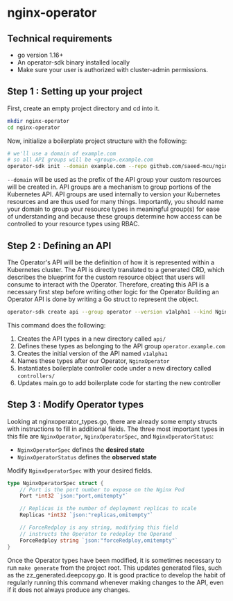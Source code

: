 # nginx-operator

## Technical requirements
* go version 1.16+
* An operator-sdk binary installed locally
* Make sure your user is authorized with cluster-admin permissions.

## Step 1 : Setting up your project

First, create an empty project directory and cd into it.
```bash
mkdir nginx-operator
cd nginx-operator
```

Now, initialize a boilerplate project structure with the following:

```bash
# we'll use a domain of example.com
# so all API groups will be <group>.example.com
operator-sdk init --domain example.com --repo github.com/saeed-mcu/nginx-operator
```

`--domain` will be used as the prefix of the API group your custom resources will be created in. API groups are a mechanism to group portions of the Kubernetes API. API groups are used internally to version your Kubernetes resources and are thus used for many things. Importantly, you should name your domain to group your resource types in meaningful group(s) for ease of understanding and because these groups determine how access can be controlled to your resource types using RBAC.


## Step 2 : Defining an API
The Operator's API will be the definition of how it is represented within a Kubernetes
cluster. The API is directly translated to a generated CRD, which describes the blueprint
for the custom resource object that users will consume to interact with the Operator.
Therefore, creating this API is a necessary first step before writing other logic for the Operator
Building an Operator API is done by writing a Go struct to represent the object.

```bash
operator-sdk create api --group operator --version v1alpha1 --kind NginxOperator --resource --controller
```
This command does the following:
1. Creates the API types in a new directory called `api/`
2. Defines these types as belonging to the API group `operator.example.com`
3. Creates the initial version of the API named `v1alpha1`
4. Names these types after our Operator, `NginxOperator`
5. Instantiates boilerplate controller code under a new directory called `controllers/`
6. Updates main.go to add boilerplate code for starting the new controller

## Step 3 : Modify Operator types
Looking at nginxoperator_types.go, there are already some empty structs with instructions to fill in additional fields.
The three most important types in this file are `NginxOperator`, `NginxOperatorSpec`, and `NginxOperatorStatus`:

* `NginxOperatorSpec` defines the **desired state**
* `NginxOperatorStatus` defines the **observed state**

Modify  `NginxOperatorSpec` with your desired fields.
```go
type NginxOperatorSpec struct {
	// Port is the port number to expose on the Nginx Pod
	Port *int32 `json:"port,omitempty"`

	// Replicas is the number of deployment replicas to scale
	Replicas *int32 `json:"replicas,omitempty"`

	// ForceRedploy is any string, modifying this field
	// instructs the Operator to redeploy the Operand
	ForceRedploy string `json:"forceRedploy,omitempty"`
}
```
Once the Operator types have been modified, it is sometimes necessary to run `make generate` from the project root.
This updates generated files, such as the zz_generated.deepcopy.go. It is good practice to develop the habit of
regularly running this command whenever making changes to the API, even if it does not always produce any changes.
